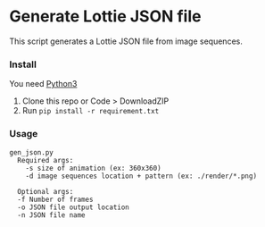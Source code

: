 # Generate Lottie JSON file

This script generates a Lottie JSON file from image sequences.


### Install

You need [Python3](https://www.python.org/downloads/)

1. Clone this repo or Code > DownloadZIP
2. Run `pip install -r requirement.txt`


### Usage

```
gen_json.py
  Required args:
    -s size of animation (ex: 360x360)
    -d image sequences location + pattern (ex: ./render/*.png)

  Optional args:
  -f Number of frames
  -o JSON file output location
  -n JSON file name
```
